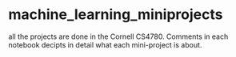# machine_learning_miniprojects
all the projects are done in the Cornell CS4780.
Comments in each notebook decipts in detail what each mini-project is about.
